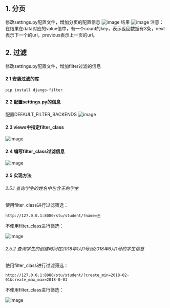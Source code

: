 ## 1. 分页
修改settings.py配置文件，增加分页的配置信息
![image](4CFB7405D79F4E2BA78A60E6F70B9056)
结果
![image](446BDA56B939415BBBAE0444D247E651)
注意：在结果在data对应的value值中，有一个count的key，表示返回数据有3条，next表示下一个的url，previous表示上一页的url。
## 2. 过滤
修改settings.py配置文件，增加filter过滤的信息
#### 2.1 安装过滤的库
```
pip install django-filter
```
#### 2.2 配置settings.py的信息
配置DEFAULT_FILTER_BACKENDS
![image](8AF433496C2A4878B62B289E99BBA80B)
#### 2.3 views中指定filter_class
![image](424570AECD17455B85782FE4CB36D611)
#### 2.4 编写filter_class过滤信息
![image](B83B34AD1B8241BE8D44D5E9496FF491)
#### 2.5 实现方法
###### 2.5.1 查询学生的姓名中包含王的学生
使用filter_class进行过滤筛选：
```
http://127.0.0.1:8080/stu/student/?name=王
```
不使用filter_class进行筛选：

![image](3EC984A3925D4EA58F9FD9C69E6C8C0D)
###### 2.5.2 查询学生的创建时间在2018年1月1号到2018年6月1号的学生信息
使用filter_class进行过滤筛选：
```
http://127.0.0.1:8080/stu/student/?create_min=2018-02-01&create_max_max=2018-0-01
```
不使用filter_class进行筛选：

![image](395F9F364DE44F9A8C2578C81AEB9EA8)
